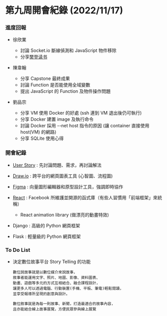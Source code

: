 # 第九周開會紀錄 (2022/11/17)

### 進度回報

- 徐欣業
    - 討論 Socket.io 斷線偵測和 JavaScript 物件移除
    - 分享[樊登读书](https://card.dushu.io/generalize/welcome#/)

- 陳韋翰
    - 分享 Capstone 最終成果
    - 討論 Function 是否能使用全域變數
    - 提出 JavaScript 的 Function 及物件操作問題

- 劉品宗
    - 分享 VM 使用 Docker 的好處 (ssh 連到 VM 退出後仍可執行)
    - 分享 Docker 建置 image 及執行命令
    - 討論 Docker 採用 --net host 指令的原因 (讓 container 直接使用 host(VM) 的網路)
    - 分享 SQLite 使用心得

### 開會紀錄

- [User Story](https://medium.com/3pm-lab/3-use-cases-for-writing-effective-user-stories-cd42625fef53)
: 先討論問題、需求，再討論解法

- [Draw.io](https://ithelp.ithome.com.tw/articles/10210293)
: 跨平台的網頁圖表工具 (心智圖、流程圖)

- [Figma](http://jinjin.mepopedia.com/~jinjin/ui/ui-02.html)
: 向量圖形編輯器和原型設計工具，強調即時協作

- [React](https://tw.alphacamp.co/blog/react-beginner?gclid=EAIaIQobChMI95rJ6qe1-wIVlayWCh1ZdQoZEAAYASAAEgJwCfD_BwE) 
: Facebook 所維護並開源的函式庫（有些人習慣用「前端框架」來統稱）
    - React animation library (做漂亮的動畫特效)

- Django
: 高級的 Python 網頁框架

- Flask 
: 輕量級的 Python 網頁框架

### To Do List

- 決定數位故事平台 Story Telling 的功能
    ```
    數位說故事就是以數位媒介來說故事，
    敘事者能運用文字、照片、地圖、影像、資料圖表、
    動畫、遊戲等多元的方式互相結合、融合課程設計，
    讓更多人可以透過電腦、行動裝置(手機、平板、筆電)輕鬆閱讀，
    並享受報導所呈現的創意與設計。
    
    數位敘事就是為每一則故事、新聞，打造最適合的故事內容，
    且亦能結合線上故事展覽，方便民眾參與線上展覽
    ```